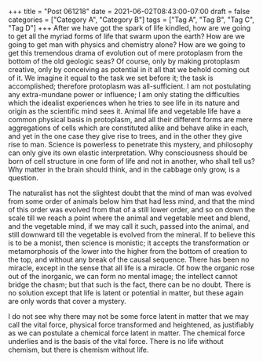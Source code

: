 +++
title = "Post 061218"
date = 2021-06-02T08:43:00-07:00
draft = false
categories = ["Category A", "Category B"]
tags = ["Tag A", "Tag B", "Tag C", "Tag D"]
+++
After we have got the spark of life kindled, how are we going to get all the myriad forms of life that swarm upon the earth? How are we going to get man with physics and chemistry alone? How are we going to get this tremendous drama of evolution out of mere protoplasm from the bottom of the old geologic seas? Of course, only by making protoplasm creative, only by conceiving as potential in it all that we behold coming out of it. We imagine it equal to the task we set before it; the task is accomplished; therefore protoplasm was all-sufficient. I am not postulating any extra-mundane power or influence; I am only stating the difficulties which the idealist experiences when he tries to see life in its nature and origin as the scientific mind sees it. Animal life and vegetable life have a common physical basis in protoplasm, and all their different forms are mere aggregations of cells which are constituted alike and behave alike in each, and yet in the one case they give rise to trees, and in the other they give rise to man. Science is powerless to penetrate this mystery, and philosophy can only give its own elastic interpretation. Why consciousness should be born of cell structure in one form of life and not in another, who shall tell us? Why matter in the brain should think, and in the cabbage only grow, is a question.

The naturalist has not the slightest doubt that the mind of man was evolved from some order of animals below him that had less mind, and that the mind of this order was evolved from that of a still lower order, and so on down the scale till we reach a point where the animal and vegetable meet and blend, and the vegetable mind, if we may call it such, passed into the animal, and still downward till the vegetable is evolved from the mineral. If to believe this is to be a monist, then science is monistic; it accepts the transformation or metamorphosis of the lower into the higher from the bottom of creation to the top, and without any break of the causal sequence. There has been no miracle, except in the sense that all life is a miracle. Of how the organic rose out of the inorganic, we can form no mental image; the intellect cannot bridge the chasm; but that such is the fact, there can be no doubt. There is no solution except that life is latent or potential in matter, but these again are only words that cover a mystery.

I do not see why there may not be some force latent in matter that we may call the vital force, physical force transformed and heightened, as justifiably as we can postulate a chemical force latent in matter. The chemical force underlies and is the basis of the vital force. There is no life without chemism, but there is chemism without life.
